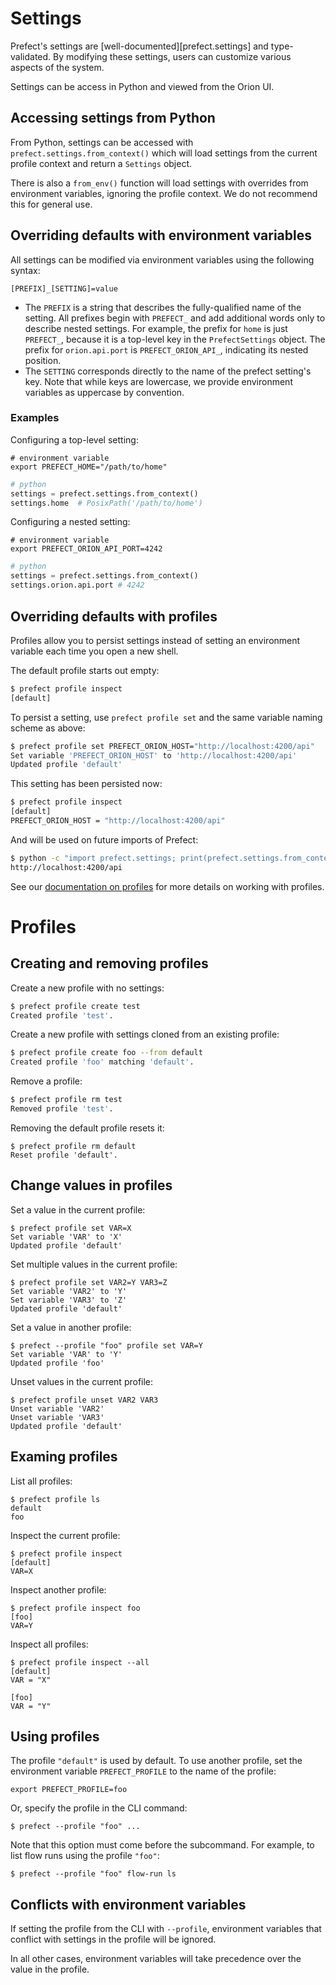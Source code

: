 # Settings

Prefect's settings are [well-documented][prefect.settings] and type-validated. By modifying these settings, users can customize various aspects of the system.

Settings can be access in Python and viewed from the Orion UI.


## Accessing settings from Python

From Python, settings can be accessed with `prefect.settings.from_context()` which will load settings from the current profile context and return a `Settings` object.

There is also a `from_env()` function will load settings with overrides from environment variables, ignoring the profile context. We do not recommend this for general use.

## Overriding defaults with environment variables

All settings can be modified via environment variables using the following syntax:
```
[PREFIX]_[SETTING]=value
```

- The `PREFIX` is a string that describes the fully-qualified name of the setting. All prefixes begin with `PREFECT_` and add additional words only to describe nested settings. For example, the prefix for `home` is just `PREFECT_`, because it is a top-level key in the `PrefectSettings` object. The prefix for `orion.api.port` is `PREFECT_ORION_API_`, indicating its nested position.
- The `SETTING` corresponds directly to the name of the prefect setting's key. Note that while keys are lowercase, we provide environment variables as uppercase by convention.

### Examples

Configuring a top-level setting:

```shell
# environment variable
export PREFECT_HOME="/path/to/home"
```
```python
# python
settings = prefect.settings.from_context()
settings.home  # PosixPath('/path/to/home')
```

Configuring a nested setting:

```shell
# environment variable
export PREFECT_ORION_API_PORT=4242
```
```python
# python
settings = prefect.settings.from_context()
settings.orion.api.port # 4242
```

## Overriding defaults with profiles

Profiles allow you to persist settings instead of setting an environment variable each time you open a new shell.

The default profile starts out empty:

```bash
$ prefect profile inspect
[default]
```

To persist a setting, use `prefect profile set` and the same variable naming scheme as above:

```bash
$ prefect profile set PREFECT_ORION_HOST="http://localhost:4200/api"
Set variable 'PREFECT_ORION_HOST' to 'http://localhost:4200/api'
Updated profile 'default'
```

This setting has been persisted now:

```bash
$ prefect profile inspect
[default]
PREFECT_ORION_HOST = "http://localhost:4200/api"
```

And will be used on future imports of Prefect:

```bash
$ python -c "import prefect.settings; print(prefect.settings.from_context().orion_host)"
http://localhost:4200/api
```

See our [documentation on profiles](#profiles) for more details on working with profiles.

# Profiles

## Creating and removing profiles

Create a new profile with no settings:
```bash
$ prefect profile create test
Created profile 'test'.
```

Create a new profile with settings cloned from an existing profile:
```bash
$ prefect profile create foo --from default
Created profile 'foo' matching 'default'.
```

Remove a profile:
```bash
$ prefect profile rm test
Removed profile 'test'.
```

Removing the default profile resets it:
```
$ prefect profile rm default
Reset profile 'default'.
```


## Change values in profiles

Set a value in the current profile:
```
$ prefect profile set VAR=X
Set variable 'VAR' to 'X'
Updated profile 'default'
```

Set multiple values in the current profile:
```
$ prefect profile set VAR2=Y VAR3=Z
Set variable 'VAR2' to 'Y'
Set variable 'VAR3' to 'Z'
Updated profile 'default'
```

Set a value in another profile:
```
$ prefect --profile "foo" profile set VAR=Y
Set variable 'VAR' to 'Y'
Updated profile 'foo'
```

Unset values in the current profile:
```
$ prefect profile unset VAR2 VAR3
Unset variable 'VAR2'
Unset variable 'VAR3'
Updated profile 'default'
```

## Examing profiles

List all profiles:
```
$ prefect profile ls
default
foo
```

Inspect the current profile:
```
$ prefect profile inspect
[default]
VAR=X
```

Inspect another profile:
```
$ prefect profile inspect foo
[foo]
VAR=Y
```

Inspect all profiles:
```
$ prefect profile inspect --all
[default]
VAR = "X"

[foo]
VAR = "Y"
```

## Using profiles

The profile `"default"` is used by default. To use another profile, set the environment variable `PREFECT_PROFILE` to the name of the profile:

```
export PREFECT_PROFILE=foo
```

Or, specify the profile in the CLI command:

```
$ prefect --profile "foo" ...
```

Note that this option must come before the subcommand. For example, to list flow runs using the profile `"foo"`:

```
$ prefect --profile "foo" flow-run ls
```

## Conflicts with environment variables

If setting the profile from the CLI with `--profile`, environment variables that conflict with settings in the profile will be ignored.

In all other cases, environment variables will take precedence over the value in the profile.